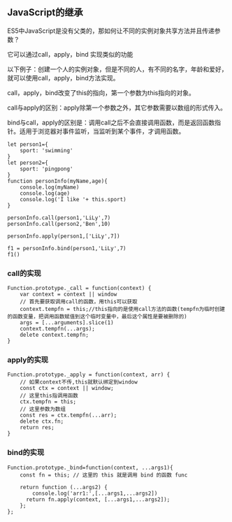 ## JavaScript的继承
ES5中JavaScript是没有父类的，那如何让不同的实例对象共享方法并且传递参数？

它可以通过call，apply，bind 实现类似的功能

以下例子：创建一个人的实例对象，但是不同的人，有不同的名字，年龄和爱好，就可以使用call，apply，bind方法实现。

call，apply，bind改变了this的指向，第一个参数为this指向的对象。

call与apply的区别：apply除第一个参数之外，其它参数需要以数组的形式传入。

bind与call，apply的区别是：调用call之后不会直接调用函数，而是返回函数指针。适用于浏览器对事件监听，当监听到某个事件，才调用函数。
```
let person1={
    sport: 'swimming'
}
let person2={
    sport: 'pingpong'
}
function personInfo(myName,age){
    console.log(myName)
    console.log(age)
    console.log('I like '+ this.sport)
}

personInfo.call(person1,'LiLy',7)
personInfo.call(person2,'Ben',10)

personInfo.apply(person1,['LiLy',7])

f1 = personInfo.bind(person1,'LiLy',7)
f1()
```
### call的实现
```
Function.prototype._call = function(context) {
    var context = context || window
    // 首先要获取调用call的函数，用this可以获取
    context.tempfn = this;//this指向的是使用call方法的函数(tempfn为临时创建的函数变量，把调用函数赋值到这个临时变量中，最后这个属性是要被删除的)
    args = [...arguments].slice(1)
    context.tempfn(...args);
    delete context.tempfn;
}
```
### apply的实现
```
Function.prototype._apply = function(context, arr) {
    // 如果context不传,this就默认绑定到window
    const ctx = context || window;
    // 这里this指调用函数
    ctx.tempfn = this;
    // 这里参数为数组
    const res = ctx.tempfn(...arr);
    delete ctx.fn;
    return res;
}
```
### bind的实现

```
Function.prototype._bind=function(context, ...args1){
    const fn = this; // 这里的 this 就是调用 bind 的函数 func
    
    return function (...args2) {
        console.log('arr1:',[...args1,...args2])
      return fn.apply(context, [...args1,...args2]);
    };
};
```
